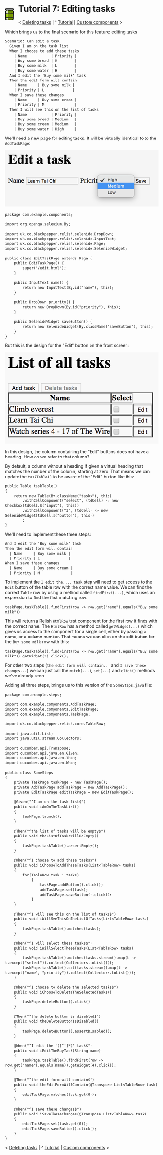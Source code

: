<img style="float: left; margin-right: 16px;" src="../images/Relish.png" width="28" height="38">

<h1 style="margin-top: -16px">Tutorial 7: Editing tasks</h1>

&lt; [Deleting tasks](./tutorial-6.html) | ^ [Tutorial](./tutorial.html) | [Custom components](./tutorial-8.html) &gt;

Which brings us to the final scenario for this feature: editing tasks

    Scenario: Can edit a task
      Given I am on the task list
      When I choose to add these tasks
        | Name           | Priority |
        | Buy some bread | M        |
        | Buy some milk  | L        |
        | Buy some water | H        |
      And I edit the 'Buy some milk' task
      Then the edit form will contain
        | Name     | Buy some milk |
        | Priority | L             |
      When I save these changes
        | Name     | Buy some cream |
        | Priority | M              |
      Then I will see this on the list of tasks
        | Name           | Priority |
        | Buy some bread | Medium   |
        | Buy some cream | Medium   |
        | Buy some water | High     |

We'll need a new page for editing tasks. It will be virtually identical to to the `AddTaskPage`:

![img](../images/edit-task.png)

    package com.example.components;
    
    import org.openqa.selenium.By;
    
    import uk.co.blackpepper.relish.selenide.DropDown;
    import uk.co.blackpepper.relish.selenide.InputText;
    import uk.co.blackpepper.relish.selenide.Page;
    import uk.co.blackpepper.relish.selenide.SelenideWidget;
    
    public class EditTaskPage extends Page {
        public EditTaskPage() {
            super("/edit.html");
        }
    
        public InputText name() {
            return new InputText(By.id("name"), this);
        }
    
        public DropDown priority() {
            return new DropDown(By.id("priority"), this);
        }
    
        public SelenideWidget saveButton() {
            return new SelenideWidget(By.className("saveButton"), this);
        }
    }

But this is the design for the "Edit" button on the front screen:

![img](../images/edit-button-on-list.png)

In this design, the column containing the "Edit" buttons does not have a heading. How do we refer to that column?

By default, a column without a heading if given a virtual heading that matches the number of the column, starting at zero. That means we can update the `taskTable()` to be aware of the "Edit" button like this:

    public Table taskTable()
    {
        return new Table(By.className("tasks"), this)
            .withCellComponent("select", (tdCell) -> new Checkbox(tdCell.$("input"), this))
            .withCellComponent("3", (tdCell) -> new SelenideWidget(tdCell.$("button"), this))
            ;
    }

We'll need to implement these three steps:

    And I edit the 'Buy some milk' task
    Then the edit form will contain
      | Name     | Buy some milk |
      | Priority | L             |
    When I save these changes
      | Name     | Buy some cream |
      | Priority | M              |

To implement the `I edit the.... task` step will need to get access to the `Edit` button of the table row with the correct name value. We can find the correct `Table` row by using a method called `findFirst(...)`, which uses an expression to find the first matching row:

    taskPage.taskTable().findFirst(row -> row.get("name").equals("Buy some milk"))

This will return a Relish `HtmlRow` test component for the first row it finds with the correct name. The `HtmlRow` has a method called `getWidget(...)` which gives us access to the component for a single cell, either by passing a name, or a column number. That means we can click on the edit button for the `Buy some milk` row with this:

    taskPage.taskTable().findFirst(row -> row.get("name").equals("Buy some milk")).getWidget(3).click();

For other two steps (`the edit form will contain...` and `I save these changes...`) we can just call the `match(...)`, `set(...)` and `click()` methods we've already seen.

Adding all three steps, brings us to this version of the `SomeSteps.java` file:

    package com.example.steps;
    
    import com.example.components.AddTaskPage;
    import com.example.components.EditTaskPage;
    import com.example.components.TaskPage;
    
    import uk.co.blackpepper.relish.core.TableRow;
    
    import java.util.List;
    import java.util.stream.Collectors;
    
    import cucumber.api.Transpose;
    import cucumber.api.java.en.Given;
    import cucumber.api.java.en.Then;
    import cucumber.api.java.en.When;
    
    public class SomeSteps
    {
        private TaskPage taskPage = new TaskPage();
        private AddTaskPage addTaskPage = new AddTaskPage();
        private EditTaskPage editTaskPage = new EditTaskPage();
    
        @Given("^I am on the task list$")
        public void iAmOnTheTaskList()
        {
            taskPage.launch();
        }
    
        @Then("^the list of tasks will be empty$")
        public void theListOfTasksWillBeEmpty()
        {
            taskPage.taskTable().assertEmpty();
        }
    
        @When("^I choose to add these tasks$")
        public void iChooseToAddTheseTasks(List<TableRow> tasks)
        {
            for(TableRow task : tasks)
                {
                    taskPage.addButton().click();
                    addTaskPage.set(task);
                    addTaskPage.saveButton().click();
                }
        }
    
        @Then("^I will see this on the list of tasks$")
        public void iWillSeeThisOnTheListOfTasks(List<TableRow> tasks)
        {
            taskPage.taskTable().matches(tasks);
        }
    
        @When("^I will select these tasks$")
        public void iWillSelectTheseTasks(List<TableRow> tasks)
        {
            taskPage.taskTable().matches(tasks.stream().map(t -> t.except("select")).collect(Collectors.toList()));
            taskPage.taskTable().set(tasks.stream().map(t -> t.except("name", "priority")).collect(Collectors.toList()));
        }
    
        @When("^I choose to delete the selected tasks$")
        public void iChooseToDeleteTheSelectedTasks()
        {
            taskPage.deleteButton().click();
        }
    
        @Then("^the delete button is disabled$")
        public void theDeleteButtonIsDisabled()
        {
            taskPage.deleteButton().assertDisabled();
        }

        @When("^I edit the '([^']*)' task$")
        public void iEditTheBuyTask(String name)
        {
            taskPage.taskTable().findFirst(row -> row.get("name").equals(name)).getWidget(4).click();
        }
    
        @Then("^the edit form will contain$")
        public void theEditFormWillContain(@Transpose List<TableRow> task)
        {
            editTaskPage.matches(task.get(0));
        }
    
        @When("^I save these changes$")
        public void iSaveTheseChanges(@Transpose List<TableRow> task)
        {
            editTaskPage.set(task.get(0));
            editTaskPage.saveButton().click();
        }
    }

&lt; [Deleting tasks](./tutorial-6.html) | ^ [Tutorial](./tutorial.html) | [Custom components](./tutorial-8.html) &gt;
